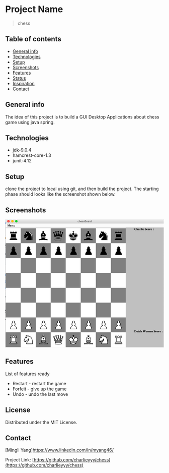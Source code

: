 # Project Name
> chess

## Table of contents
* [General info](#general-info)
* [Technologies](#technologies)
* [Setup](#setup)
* [Screenshots](#screenshots)
* [Features](#features)
* [Status](#status)
* [Inspiration](#inspiration)
* [Contact](#contact)

## General info
The idea of this project is to build a GUI Desktop Applications about chess game using java spring.

## Technologies
* jdk-9.0.4
* hamcrest-core-1.3
* junit-4.12

## Setup
clone the project to local using git, and then build the project. The starting phase should looks like the screenshot shown below.

## Screenshots
![Example screenshot](./assets/screenshot.png)


## Features
List of features ready
* Restart - restart the game
* Forfeit - give up the game
* Undo - undo the last move

## License

Distributed under the MIT License.

## Contact

[Mingli Yang]https://www.linkedin.com/in/myang46/

Project Link: [https://github.com/charlieyyy/chess](https://github.com/charlieyyy/chess)
